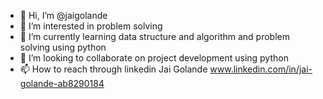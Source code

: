 - 👋 Hi, I’m @jaigolande
- 👀 I’m interested in problem solving 
- 🌱 I’m currently learning data structure and algorithm and problem solving using python 
- 💞️ I’m looking to collaborate on project development using python
- 📫 How to reach through linkedin Jai Golande www.linkedin.com/in/jai-golande-ab8290184


<!---
jaigolande/jaigolande is a ✨ special ✨ repository because its `README.md` (this file) appears on your GitHub profile.
You can click the Preview link to take a look at your changes.
--->
